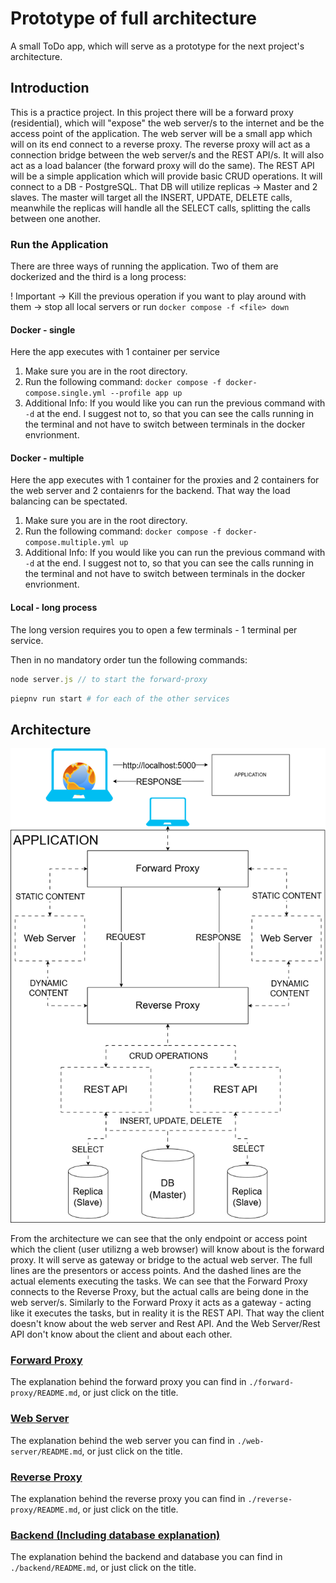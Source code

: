 # Prototype of full architecture
A small ToDo app, which will serve as a prototype for the next project's architecture.

## Introduction

This is a practice project. In this project there will be a forward proxy (residential), which will "expose" the web server/s to the internet and be the access point of the application. The web server will be a small app which will on its end connect to a reverse proxy. The reverse proxy will act as a connection bridge between the web server/s and the REST API/s. It will also act as a load balancer (the forward proxy will do the same). The REST API will be a simple application which will provide basic CRUD operations. It will connect to a DB - PostgreSQL. That DB will utilize replicas -> Master and 2 slaves. The master will target all the INSERT, UPDATE, DELETE calls, meanwhile the replicas will handle all the SELECT calls, splitting the calls between one another.

### Run the Application

There are three ways of running the application. Two of them are dockerized and the third is a long process:

! Important -> Kill the previous operation if you want to play around with them -> stop all local servers or run `docker compose -f <file> down`
#### Docker - single
Here the app executes with 1 container per service
1) Make sure you are in the root directory.
2) Run the following command: `docker compose -f docker-compose.single.yml --profile app up`
3) Additional Info: If you would like you can run the previous command with `-d` at the end. I suggest not to, so that you can see the calls running in the terminal and not have to switch between terminals in the docker envrionment.
#### Docker - multiple
Here the app executes with 1 container for the proxies and 2 containers for the web server and 2 contaienrs for the backend. That way the load balancing can be spectated.
1) Make sure you are in the root directory.
2) Run the following command: `docker compose -f docker-compose.multiple.yml up`
3) Additional Info: If you would like you can run the previous command with `-d` at the end. I suggest not to, so that you can see the calls running in the terminal and not have to switch between terminals in the docker envrionment.
#### Local - long process
The long version requires you to open a few terminals - 1 terminal per service.

Then in no mandatory order tun the following commands:
```javascript 
node server.js // to start the forward-proxy
```

```python 
piepnv run start # for each of the other services 
```

## Architecture

![Current architecture idea for the application](images/arch.drawio.png)

From the architecture we can see that the only endpoint or access point which the client (user utilizng a web browser) will know about is the forward proxy. It will serve as gateway or bridge to the actual web server. The full lines are the presentors or access points. And the dashed lines are the actual elements executing the tasks. We can see that the Forward Proxy connects to the Reverse Proxy, but the actual calls are being done in the web server/s. Similarly to the Forward Proxy it acts as a gateway - acting like it executes the tasks, but in reality it is the REST API. That way the client doesn't know about the web server and Rest API. And the Web Server/Rest API don't know about the client and about each other.

### [Forward Proxy](./forward-proxy/README.md)

The explanation behind the forward proxy you can find in `./forward-proxy/README.md`, or just click on the title.

### [Web Server](./web-server/README.md)

The explanation behind the web server you can find in `./web-server/README.md`, or just click on the title.

### [Reverse Proxy](./reverse-proxy/README.md)

The explanation behind the reverse proxy you can find in `./reverse-proxy/README.md`, or just click on the title.

### [Backend (Including database explanation)](./backend/README.md)

The explanation behind the backend and database you can find in `./backend/README.md`, or just click on the title.
